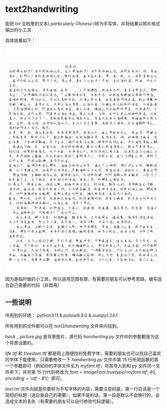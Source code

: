 # text2handwriting
能把 $txt$ 文档里的文本( $particularly$ $Chinese$ )转为手写体，并将结果以照片格式输出的小工具

具体效果如下：

![](example.jpg)

因为是临时做的小工具，所以适用范围有限，有需要的朋友可以参考思路，编写适合自己需要的代码（非商用）

## 一些说明

所用到的环境： $python3.11$  &  $pollow9.4.0$  &  $numpy1.24.1$

所有用到的文件都可以在 $text2handwriting$ 文件夹内找到。

 $back$ _ $picture.jpg$ 是背景图片，源代码 $handwriting.py$ 文件中的参数都是为这个背景设置的。

$life.ttf$ 和 $freedom.ttf$ 都是网上随便找的免费字体，需要的朋友也可以找自己喜欢的字体下载使用，只需要修改一下 $handwriting.py$ 文件中第 $15$ 行所用函数的第一个参数即可（例如你的字体文件名为 $myfont.ttf$，将其导入到和 $py$ 文件同一文件夹下，并将第 $15$ 行代码修改为 $font = ImageFont.truetype('myfont.ttf', 40, encoding='utf-8')$）即可。

$text.txt$ 文件内就是你要转为手写字体的内容，需要注意的是，第一行应该是一个简短的标题（适应我自己的需要），如果不是的话，第一段是默认不会换行的，会造成文本的丢失（有需要的朋友可以自行修改代码逻辑）。

